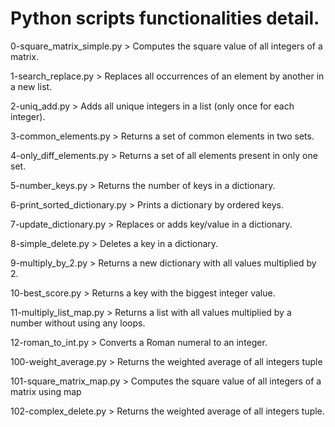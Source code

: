 # Python scripts functionalities detail.

0-square_matrix_simple.py > Computes the square value of all integers of a matrix.

1-search_replace.py > Replaces all occurrences of an element by another in a new list.

2-uniq_add.py > Adds all unique integers in a list (only once for each integer).

3-common_elements.py > Returns a set of common elements in two sets.

4-only_diff_elements.py > Returns a set of all elements present in only one set.

5-number_keys.py > Returns the number of keys in a dictionary.

6-print_sorted_dictionary.py > Prints a dictionary by ordered keys.

7-update_dictionary.py > Replaces or adds key/value in a dictionary.

8-simple_delete.py > Deletes a key in a dictionary.

9-multiply_by_2.py > Returns a new dictionary with all values multiplied by 2.

10-best_score.py > Returns a key with the biggest integer value.

11-multiply_list_map.py > Returns a list with all values multiplied by a number without using any 
                          loops.

12-roman_to_int.py > Converts a Roman numeral to an integer.

100-weight_average.py > Returns the weighted average of all integers tuple 

101-square_matrix_map.py > Computes the square value of all integers of a matrix using map

102-complex_delete.py > Returns the weighted average of all integers tuple.